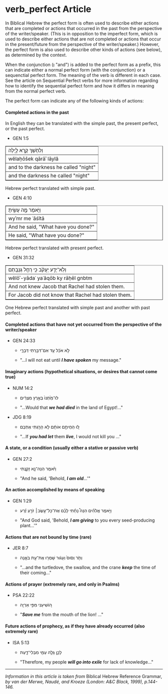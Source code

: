 # verb_perfect Article
In Biblical Hebrew the perfect form is often used to describe either actions that are completed or actions that occurred in the past from the perspective of the writer/speaker.  (This is in opposition to the imperfect form, which is used to describe either actions that are not completed or actions that occur in the present/future from the perspective of the writer/speaker.)  However, the perfect form is also used to describe other kinds of actions (see below), as determined by the context.  

When the conjunction (וְ "and") is added to the perfect form as a prefix, this can indicate either a normal perfect form (with the conjunction) or a sequenctial perfect form.  The meaning of the verb is different in each case. See the article on Sequential Perfect verbs for more information regarding how to identify the sequential perfect form and how it differs in meaning from the normal perfect verb.

The perfect form can indicate any of the following kinds of actions:

#### Completed actions in the past
In English they can be translated with the simple past, the present perfect, or the past perfect.

* GEN 1:5
<table border="1" class="docutils">
<colgroup>
<col width="100%" />
</colgroup>
<tbody valign="top">
<tr class="row-odd"><td>וְלַחֹ֖שֶׁךְ קָ֣רָא לָ֑יְלָה</td>
</tr>
<tr class="row-even"><td>wĕlaḥōšek qārāʾ lāylâ</td>
</tr>
<tr class="row-odd"><td>and to the darkness he called "night"</td>
</tr>
<tr class="row-even"><td>and the darkness he called "night"</td>
</tr>
</tbody>
</table>
Hebrew perfect translated with simple past.

* GEN 4:10
<table border="1" class="docutils">
<colgroup>
<col width="100%" />
</colgroup>
<tbody valign="top">
<tr class="row-odd"><td>וַיֹּ֖אמֶר מֶ֣ה עָשִׂ֑יתָ</td>
</tr>
<tr class="row-even"><td>wyʾmr me ʿāśîtā</td>
</tr>
<tr class="row-odd"><td>And he said, "What have you done?"</td>
</tr>
<tr class="row-even"><td>He said, "What have you done?"</td>
</tr>
</tbody>
</table>
Hebrew perfect translated with present perfect.

* GEN 31:32
<table border="1" class="docutils">
<colgroup>
<col width="100%" />
</colgroup>
<tbody valign="top">
<tr class="row-odd"><td>וְלֹֽא־יָדַ֣ע יַעֲקֹ֔ב כִּ֥י רָחֵ֖ל גְּנָבָֽתַם</td>
</tr>
<tr class="row-even"><td>wĕlōʾ-yādaʿ yaʿăqōb ky rāḥēl gnbtm</td>
</tr>
<tr class="row-odd"><td>And not knew Jacob that Rachel had stolen them.</td>
</tr>
<tr class="row-even"><td>For Jacob did not know that Rachel had stolen them.</td>
</tr>
</tbody>
</table>
One Hebrew perfect translated with simple past and another with past perfect.

#### Completed actions that have not yet occurred from the perspective of the writer/speaker

* GEN 24:33
    * לֹ֣א אֹכַ֔ל עַ֥ד אִם־דִּבַּ֖רְתִּי דְּבָרָ֑י  

    * "...I will not eat until ***I have spoken*** my message."


#### Imaginary actions (hypothetical situations, or desires that cannot come true)

* NUM 14:2
    * לוּ־מַ֙תְנוּ֙ בְּאֶ֣רֶץ מִצְרַ֔יִם  

    * "...Would that ***we had died*** in the land of Egypt!..."


* JDG 8:19
    * ל֚וּ הַחֲיִתֶ֣ם אוֹתָ֔ם לֹ֥א הָרַ֖גְתִּי אֶתְכֶֽם׃  

    * "...If ***you had let*** them ***live***, I would not kill you ..."

#### A state, or a condition (usually either a stative or passive verb)

* GEN 27:2
    * וַיֹּ֕אמֶר הִנֵּה־נָ֖א זָקַ֑נְתִּי  

    * "And he said, 'Behold, ***I am old***...'"


#### An action accomplished by means of speaking

* GEN 1:29
    * וַיֹּ֣אמֶר אֱלֹהִ֗ים הִנֵּה֩ נָתַ֨תִּי לָכֶ֜ם אֶת־כָּל־עֵ֣שֶׂב׀ זֹרֵ֣עַ זֶ֗רַע  

    * "And God said, 'Behold, ***I am giving*** to you every seed-producing plant...'"

#### Actions that are not bound by time (rare)

* JER 8:7
    * וְתֹ֤ר וְסִוס֙ וְעָג֔וּר שָׁמְר֖וּ אֶת־עֵ֣ת בֹּאָ֑נָה  

    * "...and the turtledove, the swallow, and the crane ***keep*** the time of their coming..."


#### Actions of prayer (extremely rare, and only in Psalms)

* PSA 22:22 
    * ה֭וֹשִׁיעֵנִי מִפִּ֣י אַרְיֵ֑ה  

    * "***Save me*** from the mouth of the lion! ..."

#### Future actions of prophecy, as if they have already occurred (also extremely rare)

* ISA 5:13
    * לָכֵ֛ן גָּלָ֥ה עַמִּ֖י מִבְּלִי־דָ֑עַת  

    * "Therefore, my people ***will go into exile*** for lack of knowledge..."

-----

*Information in this article is taken from* Biblical Hebrew Reference Grammar, *by van der Merwe, Naudé, and Kroeze (London: A&C Black, 1999), p.144-146.*